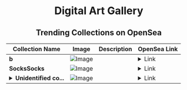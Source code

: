 <div align="center">

# Digital Art Gallery

## Trending Collections on OpenSea

| Collection Name                       | Image                                                                                     | Description                       | OpenSea Link                                                                                          |
|---------------------------------------|-------------------------------------------------------------------------------------------|-----------------------------------|--------------------------------------------------------------------------------------------------------|
| **b** | ![Image](https://i.seadn.io/s/raw/files/60425129d8b9674a48735150e2622dcb.jpg?w=500&auto=format?w=200&auto=format) |  | <details><summary>Link</summary>[b](https://opensea.io/collection/b-3489)</details> |
| **SocksSocks** | ![Image](https://i.seadn.io/s/raw/files/0f444c0cff71c45684ba98a58c9fda1c.png?w=500&auto=format?w=200&auto=format) |  | <details><summary>Link</summary>[SocksSocks](https://opensea.io/collection/sockssocks)</details> |
| **<details><summary>Unidentified co...</summary>Unidentified contract 0f64e134-ff5b-4f60-bc89-bd5572faabee</details>** | ![Image](https://i.seadn.io/s/raw/files/a837708742ad8afcb35eb60ba787976d.jpg?w=500&auto=format?w=200&auto=format) |  | <details><summary>Link</summary>[Unidentified contract 0f64e134-ff5b-4f60-bc89-bd5572faabee](https://opensea.io/collection/unidentified-contract-0f64e134-ff5b-4f60-bc89-bd55)</details> |

</div>